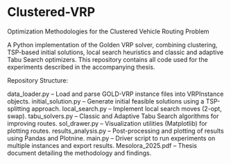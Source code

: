# Clustered-VRP
Optimization Methodologies for the Clustered Vehicle Routing Problem

A Python implementation of the Golden VRP solver, combining clustering, TSP-based initial solutions, local search heuristics and classic and adaptive Tabu Search optimizers. This repository contains all code used for the experiments described in the accompanying thesis.

Repository Structure:

data_loader.py – Load and parse GOLD-VRP instance files into VRPInstance objects.
initial_solution.py – Generate initial feasible solutions using a TSP-splitting approach.
local_search.py – Implement local search moves (2-opt, swap).
tabu_solvers.py – Classic and Adaptive Tabu Search algorithms for improving routes.
sol_drawer.py – Visualization utilities (Matplotlib) for plotting routes.
results_analysis.py – Post-processing and plotting of results using Pandas and Plotnine.
main.py – Driver script to run experiments on multiple instances and export results.
Mesolora_2025.pdf – Thesis document detailing the methodology and findings.
